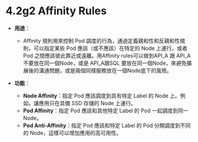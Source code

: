 # 4.2g2 Affinity Rules


- **用途**：
	- Affinity 規則用來控制 Pod 調度的行為，通過定義親和性和反親和性規則，可以指定某些 Pod 應該（或不應該）在特定的 Node 上運行，或者 Pod 之間應該彼此靠近或遠離。用Affinity rules可以做到API_A 跟 API_A 不要放在同一個Node，或是 API_A跟SQL 要放在同一個Node，來避免擴展後的溝通問題，或是兩個同樣服務放在一個Node底下的風險。

- **功能**：
	- **Node Affinity**：指定 Pod 應該調度到具有特定 Label 的 Node 上。例如，讓應用只在具備 SSD 存儲的 Node 上運行。
	- **Pod Affinity**：指定 Pod 應該和其他特定 Label 的 Pod 一起調度到同一 Node。
	- **Pod Anti-Affinity**：指定 Pod 應該和特定 Label 的 Pod 分開調度到不同的 Node，這樣可以增加應用的高可用性。